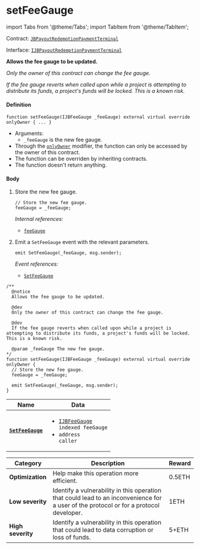 # setFeeGauge

import Tabs from '@theme/Tabs';
import TabItem from '@theme/TabItem';

Contract: [`JBPayoutRedemptionPaymentTerminal`](/dev/deprecated/v2/contracts/or-payment-terminals/or-abstract/jbpayoutredemptionpaymentterminal/README.md)​‌

Interface: [`IJBPayoutRedemptionPaymentTerminal`](/dev/deprecated/v2/interfaces/ijbpayoutredemptionpaymentterminal.md)

<Tabs>
<TabItem value="Step by step" label="Step by step">

**Allows the fee gauge to be updated.**

_Only the owner of this contract can change the fee gauge._

_If the fee gauge reverts when called upon while a project is attempting to distribute its funds, a project's funds will be locked. This is a known risk._

#### Definition

```
function setFeeGauge(IJBFeeGauge _feeGauge) external virtual override onlyOwner { ... }
```

* Arguments:
  * `_feeGauge` is the new fee gauge.
* Through the [`onlyOwner`](https://docs.openzeppelin.com/contracts/4.x/api/ownership#Ownable-onlyOwner--) modifier, the function can only be accessed by the owner of this contract.
* The function can be overriden by inheriting contracts.
* The function doesn't return anything.

#### Body

1.  Store the new fee gauge.

    ```
    // Store the new fee gauge.
    feeGauge = _feeGauge;
    ```

    _Internal references:_

    * [`feeGauge`](/dev/deprecated/v2/contracts/or-payment-terminals/or-abstract/jbpayoutredemptionpaymentterminal/properties/feegauge.md)
2.  Emit a `SetFeeGauge` event with the relevant parameters.

    ```
    emit SetFeeGauge(_feeGauge, msg.sender);
    ```

    _Event references:_

    * [`SetFeeGauge`](/dev/deprecated/v2/contracts/or-payment-terminals/or-abstract/jbpayoutredemptionpaymentterminal/events/setfeegauge.md)

</TabItem>

<TabItem value="Code" label="Code">

```
/**
  @notice
  Allows the fee gauge to be updated.

  @dev
  Only the owner of this contract can change the fee gauge.

  @dev
  If the fee gauge reverts when called upon while a project is attempting to distribute its funds, a project's funds will be locked. This is a known risk.

  @param _feeGauge The new fee gauge.
*/
function setFeeGauge(IJBFeeGauge _feeGauge) external virtual override onlyOwner {
  // Store the new fee gauge.
  feeGauge = _feeGauge;

  emit SetFeeGauge(_feeGauge, msg.sender);
}
```

</TabItem>

<TabItem value="Events" label="Events">

| Name                                          | Data                                                                                                                                                    |
| --------------------------------------------- | ------------------------------------------------------------------------------------------------------------------------------------------------------- |
| [**`SetFeeGauge`**](/dev/deprecated/v2/contracts/or-payment-terminals/or-abstract/jbpayoutredemptionpaymentterminal/events/setfeegauge.md) | <ul><li><code>[IJBFeeGauge](/dev/deprecated/v2/interfaces/ijbfeegauge.md) indexed feeGauge</code></li><li><code>address caller</code></li></ul> |

</TabItem>

<TabItem value="Bug bounty" label="Bug bounty">

| Category          | Description                                                                                                                            | Reward |
| ----------------- | -------------------------------------------------------------------------------------------------------------------------------------- | ------ |
| **Optimization**  | Help make this operation more efficient.                                                                                               | 0.5ETH |
| **Low severity**  | Identify a vulnerability in this operation that could lead to an inconvenience for a user of the protocol or for a protocol developer. | 1ETH   |
| **High severity** | Identify a vulnerability in this operation that could lead to data corruption or loss of funds.                                        | 5+ETH  |

</TabItem>
</Tabs>
